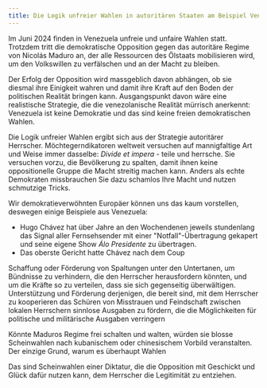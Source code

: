 ```yaml
---
title: Die Logik unfreier Wahlen in autoritären Staaten am Beispiel Venezuela
---
```

Im Juni 2024 finden in Venezuela unfreie und unfaire Wahlen statt. Trotzdem tritt die demokratische Opposition gegen das autoritäre Regime von Nicolás Maduro an, der alle Ressourcen des Ölstaats mobilisieren wird, um den Volkswillen zu verfälschen und an der Macht zu bleiben. 

Der Erfolg der Opposition wird massgeblich davon abhängen, ob sie diesmal ihre Einigkeit wahren und damit ihre Kraft auf den Boden der politischen Realität bringen kann. Ausgangspunkt davon wäre eine realistische Strategie, die die venezolanische Realität mürrisch anerkennt: Venezuela ist keine Demokratie und das sind keine freien demokratischen Wahlen. 

Die Logik unfreier Wahlen ergibt sich aus der Strategie autoritärer Herrscher. Möchtegerndikatoren weltweit versuchen auf mannigfaltige Art und Weise immer dasselbe: *Divide et impera* - teile und herrsche. Sie versuchen vorzu, die Bevölkerung zu spalten, damit ihnen keine oppositionelle Gruppe die Macht streitig machen kann. Anders als echte Demokraten missbrauchen Sie dazu schamlos Ihre Macht und nutzen schmutzige Tricks.

Wir demokratieverwöhnten Europäer können uns das kaum vorstellen, deswegen einige Beispiele aus Venezuela:
- Hugo Chávez hat über Jahre an den Wochendenen jeweils stundenlang das Signal aller Fernsehsender mit einer "Notfall"-Übertragung gekapert und seine eigene Show *Álo Presidente* zu übertragen.
- Das oberste Gericht hatte Chávez nach dem Coup





Schaffung oder Förderung von Spaltungen unter den Untertanen, um Bündnisse zu verhindern, die den Herrscher herausfordern könnten, und um die Kräfte so zu verteilen, dass sie sich gegenseitig überwältigen.
Unterstützung und Förderung derjenigen, die bereit sind, mit dem Herrscher zu kooperieren
das Schüren von Misstrauen und Feindschaft zwischen lokalen Herrschern
sinnlose Ausgaben zu fördern, die die Möglichkeiten für politische und militärische Ausgaben verringern

Könnte Maduros Regime frei schalten und walten, würden sie blosse Scheinwahlen nach kubanischem oder chinesischem Vorbild veranstalten. Der einzige Grund, warum es überhaupt Wahlen 

Das sind Scheinwahlen einer Diktatur, die die Opposition mit Geschickt und Glück dafür nutzen kann, dem Herrscher die Legitimität zu entziehen.

